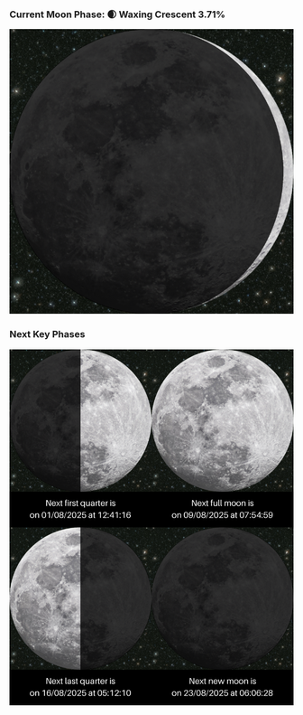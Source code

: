 ### Current Moon Phase: 🌒 Waxing Crescent 3.71%
![Moon Phase](moonphase.png)
### Next Key Phases
![Gallery](gallery.png)